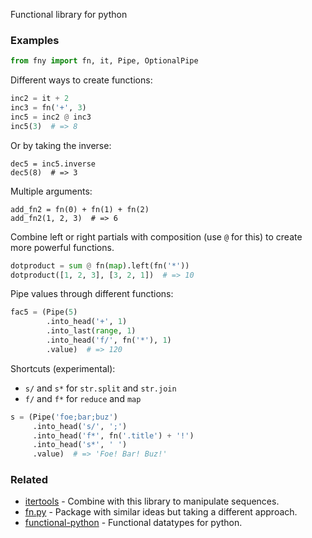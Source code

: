 Functional library for python

### Examples

```python
from fny import fn, it, Pipe, OptionalPipe
```

Different ways to create functions:
```python
inc2 = it + 2
inc3 = fn('+', 3)
inc5 = inc2 @ inc3
inc5(3)  # => 8
```

Or by taking the inverse:
```
dec5 = inc5.inverse
dec5(8)  # => 3
```

Multiple arguments:
```
add_fn2 = fn(0) + fn(1) + fn(2)
add_fn2(1, 2, 3)  # => 6
```

Combine left or right partials with composition (use `@` for this) to create more powerful functions.

```python
dotproduct = sum @ fn(map).left(fn('*'))
dotproduct([1, 2, 3], [3, 2, 1])  # => 10
```

Pipe values through different functions:

```python
fac5 = (Pipe(5)
        .into_head('+', 1)
        .into_last(range, 1)
        .into_head('f/', fn('*'), 1)
        .value)  # => 120
```

Shortcuts (experimental):

- `s/` and `s*` for `str.split` and `str.join`
- `f/` and `f*` for `reduce` and `map`

```python
s = (Pipe('foe;bar;buz')
     .into_head('s/', ';')
     .into_head('f*', fn('.title') + '!')
     .into_head('s*', ' ')
     .value)  # => 'Foe! Bar! Buz!'
```


### Related

- [itertools](https://docs.python.org/3/library/itertools.html) - Combine with this library to manipulate sequences.
- [fn.py](https://github.com/kachayev/fn.py) - Package with similar ideas but taking a different approach.
- [functional-python](https://pypi.org/project/functional-python/) - Functional datatypes for python.
